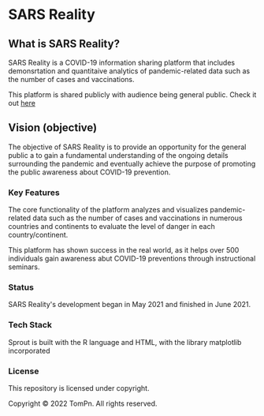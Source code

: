 # SARS Reality

## What is SARS Reality?
SARS Reality is a COVID-19 information sharing platform that includes demonsrtation and quantitaive analytics of pandemic-related data such as the number of cases and vaccinations.

This platform is shared publicly with audience being general public. Check it out [here](https://tompn.github.io/SARS-Reality/)

## Vision (objective)
The objective of SARS Reality is to provide an opportunity for the general public a to gain a fundamental understanding of the ongoing details
surrounding the pandemic and eventually achieve the purpose of promoting the public awareness about COVID-19 prevention.

### Key Features
The core functionality of the platform analyzes and visualizes pandemic-related data such as the number of cases and vaccinations in numerous countries and continents to evaluate the level of danger in each country/continent.

This platform has shown success in the real world, as it helps over 500 individuals gain awareness abut COVID-19 preventions through instructional seminars.

### Status
SARS Reality's development began in May 2021 and finished in June 2021.

### Tech Stack
Sprout is built with the R language and HTML, with the library matplotlib incorporated

### License
This repository is licensed under copyright.

Copyright © 2022 TomPn. All rights reserved.
